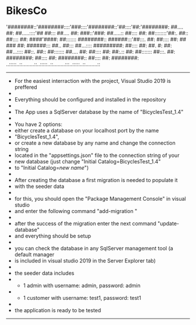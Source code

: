# BikesCo

'########::'########::::'###::::'########::'##::::'##:'########:
 ##.... ##: ##.....::::'## ##::: ##.... ##: ###::'###: ##.....::
 ##:::: ##: ##::::::::'##:. ##:: ##:::: ##: ####'####: ##:::::::
 ########:: ######:::'##:::. ##: ##:::: ##: ## ### ##: ######:::
 ##.. ##::: ##...:::: #########: ##:::: ##: ##. #: ##: ##...::::
 ##::. ##:: ##::::::: ##.... ##: ##:::: ##: ##:.:: ##: ##:::::::
 ##:::. ##: ########: ##:::: ##: ########:: ##:::: ##: ########:
..:::::..::........::..:::::..::........:::..:::::..::........::

*********************************************************************************
*  For the easiest interraction with the project, Visual Studio 2019 is preffered
*
*  Everything should be configured and installed in the repository
*
*  The App uses a SqlServer database by the name of "BicyclesTest_1.4"
*
*  You have 2 options:
*  either create a database on your localhost port by the name 
*  "BicyclesTest_1.4", 
*  or create a new database by any name and change the connection string 
*  located in the "appsettings.json" file to the connection string of your 
*  new database (just change "Initial Catalog=BicyclesTest_1.4" 
*  to "Initial Catalog=*new name*")
*
*  After creating the database a first migration is needed to populate it
*  with the seeder data
*
*  for this, you should open the "Package Management Console" in visual studio
*  and enter the following command "add-migration <migration name ex: first>"
*  
*  after the success of the migration enter the next command "update-database"
*  and everything should be setup
*
*  you can check the database in any SqlServer management tool (a default manager
*  is included in visual studio 2019 in the Server Explorer tab)
*
*  the seeder data includes 
*  - 1 admin with username: admin, password: admin
*  - 1 customer with username: test1, password: test1
*
*  the application is ready to be tested
***********************************************************************************